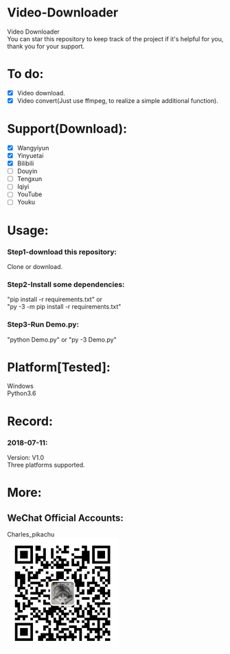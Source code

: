 # Video-Downloader
Video Downloader  
You can star this repository to keep track of the project if it's helpful for you, thank you for your support.

# To do:
- [x] Video download.
- [x] Video convert(Just use ffmpeg, to realize a simple additional function).

# Support(Download):
- [x] Wangyiyun
- [x] Yinyuetai
- [x] Bilibili
- [ ] Douyin
- [ ] Tengxun
- [ ] Iqiyi
- [ ] YouTube
- [ ] Youku

# Usage:
### Step1-download this repository:
Clone or download.
### Step2-Install some dependencies:
"pip install -r requirements.txt" or  
"py -3 -m pip install -r requirements.txt"  
### Step3-Run Demo.py:
"python Demo.py" or 
"py -3 Demo.py"

# Platform[Tested]:
Windows  
Python3.6  

# Record:
### 2018-07-11:
Version: V1.0  
Three platforms supported.  

# More:
## WeChat Official Accounts:
Charles_pikachu  
![img](pikachu.jpg)